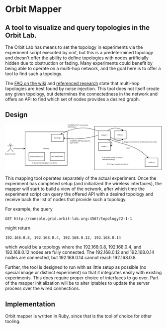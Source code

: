 # Orbit Mapper

## A tool to visualize and query topologies in the Orbit Lab.

The Orbit Lab has means to set the topology in experiments via the experiment
script executed by omf, but this is a predetermined topology and doesn't offer
the ability to define topologies with nodes artificially hidden due to
obstruction or fading. Many experiments could benefit by being able to operate
on a multi-hop network, and the goal here is to offer a tool to find such a
topology.

The [FAQ on the wiki](http://www.orbit-lab.org/wiki/Documentation/FAQ) and
[referenced research](http://www.orbit-lab.org/wiki/Documentation/z2Publications#Howdoyoumapatopologyontospecificnodeassignments)
state that multi-hop topologies are best found by noise injection. This tool
does not itself create any given topology, but determines the connectedness in
the network and offers an API to find which set of nodes provides a desired
graph.

## Design

![dia](https://github.com/stevejarvis/orbit-mapper/blob/master/docs/flow.png)

This mapping tool operates separately of the actual experiment. Once the
experiment has completed setup (and initialized the wireless interfaces), the
mapper will start to build a view of the network, after which time the
experiment script can query the offered API with a desired topology and receive
back the list of nodes that provide such a topology.

For example, the query

    GET http://console.grid.orbit-lab.org:4567/topology?2-1-1

might return

    192.168.0.8, 192.168.0.4, 192.168.0.12, 192.168.0.14

which would be a topology where the 192.168.0.8, 192.168.0.4, and 192.168.0.12
nodes are fully connected. The 192.168.0.12 and 192.168.0.14 nodes are
connected, but 192.168.0.14 cannot reach 192.168.0.8.

Further, the tool is designed to run with as little setup as possible (no
special image or distinct experiment) so that it integrates easily with existing
experiments. This does require proper choice of interfaces to go over. Part of
the mapper initialization will be to alter iptables to update the server process
over the wired connections.

## Implementation

Orbit mapper is written in Ruby, since that is the tool of choice for other
tooling.
